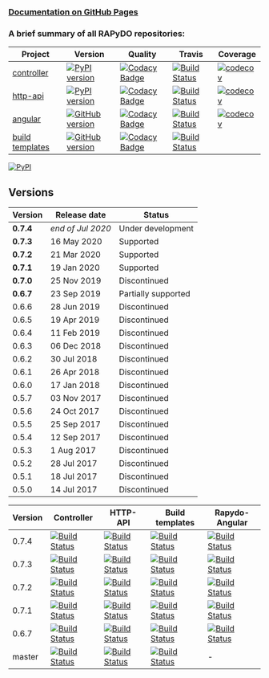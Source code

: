 ### [Documentation on GitHub Pages](https://rapydo.github.io/docs)

### A brief summary of all RAPyDO repositories:

| Project | Version | Quality | Travis | Coverage |
| --- | --- | --- | --- | --- |
| [controller](https://github.com/rapydo/do) | [![PyPI version](https://badge.fury.io/py/rapydo-controller.svg)](https://badge.fury.io/py/rapydo-controller) | [![Codacy Badge](https://app.codacy.com/project/badge/Grade/0668957ee3a04608887b2e9a7fdea198)](https://www.codacy.com/gh/rapydo/do?utm_source=github.com&amp;utm_medium=referral&amp;utm_content=rapydo/do&amp;utm_campaign=Badge_Grade) | [![Build Status](https://travis-ci.org/rapydo/do.svg?branch=master)](https://travis-ci.org/rapydo/do) | [![codecov](https://codecov.io/gh/rapydo/do/branch/0.7.4/graph/badge.svg)](https://codecov.io/gh/rapydo/do) |
| [http-api](https://github.com/rapydo/http-api) | [![PyPI version](https://badge.fury.io/py/rapydo-http.svg)](https://badge.fury.io/py/rapydo-http) | [![Codacy Badge](https://app.codacy.com/project/badge/Grade/7fb33f343d824eaeb323672545ad9cca)](https://www.codacy.com/gh/rapydo/http-api?utm_source=github.com&amp;utm_medium=referral&amp;utm_content=rapydo/http-api&amp;utm_campaign=Badge_Grade) | [![Build Status](https://travis-ci.org/rapydo/http-api.svg?branch=master)](https://travis-ci.org/rapydo/http-api) | [![codecov](https://codecov.io/gh/rapydo/http-api/branch/0.7.4/graph/badge.svg)](https://codecov.io/gh/rapydo/http-api) |
| [angular](https://github.com/rapydo/rapydo-angular) | [![GitHub version](https://img.shields.io/github/tag/rapydo/rapydo-angular.svg)](https://github.com/rapydo/rapydo-angular/releases) | [![Codacy Badge](https://app.codacy.com/project/badge/Grade/1e839e6b61d4465088989d068c0fcafe)](https://www.codacy.com/gh/rapydo/rapydo-angular?utm_source=github.com&amp;utm_medium=referral&amp;utm_content=rapydo/rapydo-angular&amp;utm_campaign=Badge_Grade) | [![Build Status](https://travis-ci.org/rapydo/rapydo-angular.svg)](https://travis-ci.org/rapydo/rapydo-angular) | [![codecov](https://codecov.io/gh/rapydo/rapydo-angular/branch/0.7.4/graph/badge.svg)](https://codecov.io/gh/rapydo/rapydo-angular) |
| [build templates](https://github.com/rapydo/build-templates) | [![GitHub version](https://img.shields.io/github/tag/rapydo/build-templates.svg)](https://github.com/rapydo/build-templates/releases) | [![Codacy Badge](https://app.codacy.com/project/badge/Grade/985f3eb2469f4e3dbb84edf64d354c47)](https://www.codacy.com/gh/rapydo/build-templates?utm_source=github.com&amp;utm_medium=referral&amp;utm_content=rapydo/build-templates&amp;utm_campaign=Badge_Grade) | [![Build Status](https://travis-ci.org/rapydo/build-templates.svg?branch=master)](https://travis-ci.org/rapydo/build-templates) |  |


[![PyPI](https://img.shields.io/pypi/l/rapydo-controller.svg)](https://github.com/rapydo/core/blob/master/LICENSE)


## Versions

| Version | Release date | Status |
| --- | --- | --- |
| **0.7.4** | *end of Jul 2020* | Under development |
| **0.7.3** | 16 May 2020 | Supported |
| **0.7.2** | 21 Mar 2020 | Supported |
| **0.7.1** | 19 Jan 2020 | Supported |
| **0.7.0** | 25 Nov 2019 | Discontinued |
| **0.6.7** | 23 Sep 2019 | Partially supported |
| 0.6.6 | 28 Jun 2019 | Discontinued |
| 0.6.5 | 19 Apr 2019 | Discontinued |
| 0.6.4 | 11 Feb 2019 | Discontinued |
| 0.6.3 | 06 Dec 2018 | Discontinued |
| 0.6.2 | 30 Jul 2018 | Discontinued |
| 0.6.1 | 26 Apr 2018 | Discontinued |
| 0.6.0 | 17 Jan 2018 | Discontinued |
| 0.5.7 | 03 Nov 2017 | Discontinued |
| 0.5.6 | 24 Oct 2017 | Discontinued |
| 0.5.5 | 25 Sep 2017 | Discontinued |
| 0.5.4 | 12 Sep 2017 | Discontinued |
| 0.5.3 | 1 Aug 2017 | Discontinued |
| 0.5.2 | 28 Jul 2017 | Discontinued |
| 0.5.1 | 18 Jul 2017 | Discontinued |
| 0.5.0 | 14 Jul 2017 | Discontinued |

| Version | Controller | HTTP-API | Build templates | Rapydo-Angular |
| --- | --- | --- | --- | --- |
| 0.7.4 | [![Build Status](https://travis-ci.org/rapydo/do.svg?branch=0.7.4)](https://travis-ci.org/rapydo/do/branches) | [![Build Status](https://travis-ci.org/rapydo/http-api.svg?branch=0.7.4)](https://travis-ci.org/rapydo/http-api/branches) | [![Build Status](https://travis-ci.org/rapydo/build-templates.svg?branch=0.7.4)](https://travis-ci.org/rapydo/build-templates/branches) | [![Build Status](https://travis-ci.org/rapydo/rapydo-angular.svg?branch=0.7.4)](https://travis-ci.org/rapydo/rapydo-angular/branches) |
| 0.7.3 | [![Build Status](https://travis-ci.org/rapydo/do.svg?branch=0.7.3)](https://travis-ci.org/rapydo/do/branches) | [![Build Status](https://travis-ci.org/rapydo/http-api.svg?branch=0.7.3)](https://travis-ci.org/rapydo/http-api/branches) | [![Build Status](https://travis-ci.org/rapydo/build-templates.svg?branch=0.7.3)](https://travis-ci.org/rapydo/build-templates/branches) | [![Build Status](https://travis-ci.org/rapydo/rapydo-angular.svg?branch=0.7.3)](https://travis-ci.org/rapydo/rapydo-angular/branches) |
| 0.7.2 | [![Build Status](https://travis-ci.org/rapydo/do.svg?branch=0.7.2)](https://travis-ci.org/rapydo/do/branches) | [![Build Status](https://travis-ci.org/rapydo/http-api.svg?branch=0.7.2)](https://travis-ci.org/rapydo/http-api/branches) | [![Build Status](https://travis-ci.org/rapydo/build-templates.svg?branch=0.7.2)](https://travis-ci.org/rapydo/build-templates/branches) | [![Build Status](https://travis-ci.org/rapydo/rapydo-angular.svg?branch=0.7.2)](https://travis-ci.org/rapydo/rapydo-angular/branches) |
| 0.7.1 | [![Build Status](https://travis-ci.org/rapydo/do.svg?branch=0.7.1)](https://travis-ci.org/rapydo/do/branches) | [![Build Status](https://travis-ci.org/rapydo/http-api.svg?branch=0.7.1)](https://travis-ci.org/rapydo/http-api/branches) | [![Build Status](https://travis-ci.org/rapydo/build-templates.svg?branch=0.7.1)](https://travis-ci.org/rapydo/build-templates/branches) | [![Build Status](https://travis-ci.org/rapydo/rapydo-angular.svg?branch=0.7.1)](https://travis-ci.org/rapydo/rapydo-angular/branches) |
| 0.6.7 | [![Build Status](https://travis-ci.org/rapydo/do.svg?branch=0.6.7)](https://travis-ci.org/rapydo/do/branches) | [![Build Status](https://travis-ci.org/rapydo/http-api.svg?branch=0.6.7)](https://travis-ci.org/rapydo/http-api/branches) | [![Build Status](https://travis-ci.org/rapydo/build-templates.svg?branch=0.6.7)](https://travis-ci.org/rapydo/build-templates/branches) | [![Build Status](https://travis-ci.org/rapydo/rapydo-angular.svg?branch=0.6.7)](https://travis-ci.org/rapydo/rapydo-angular/branches) |
| master | [![Build Status](https://travis-ci.org/rapydo/do.svg?branch=master)](https://travis-ci.org/rapydo/do/branches) | [![Build Status](https://travis-ci.org/rapydo/http-api.svg?branch=master)](https://travis-ci.org/rapydo/http-api?branchmaster) | [![Build Status](https://travis-ci.org/rapydo/build-templates.svg?branch=master)](https://travis-ci.org/rapydo/build-templates/branches) | - |
